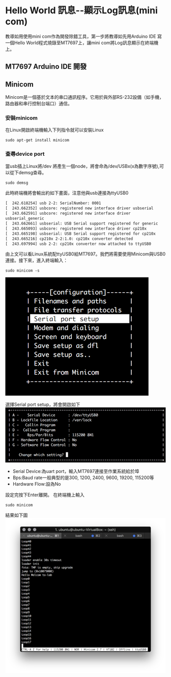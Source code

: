 # Hello World 訊息--顯示Log訊息(mini com)

教導如用使用mini com作為開發除錯工具，第一步將教導如先用Arduino IDE
寫一個Hello World程式燒錄至MT7697上，讓mini com將Log訊息顯示在終端機上。

## MT7697 Arduino IDE 開發

## Minicom

Minicom是一個基於文本的串口通訊程序。它用於與外部RS-232設備（如手機，路由器和串行控制台端口）通信。

### 安裝minicom
在Linux開啟終端機輸入下列指令就可以安裝Linux
```
sudo apt-get install minicom
```

### 查尋device port
當usb插上Linux將/dev 將產生一個node，將會命為/dev/USBx(x為數字序號),可以從下demsg查尋。

```
sudo demsg
```
此時終端機將會輸出約如下畫面，注意他與usb連接為ttyUSB0
```
[  242.618254] usb 2-2: SerialNumber: 0001
[  243.662352] usbcore: registered new interface driver usbserial
[  243.662591] usbcore: registered new interface driver usbserial_generic
[  243.662661] usbserial: USB Serial support registered for generic
[  243.665093] usbcore: registered new interface driver cp210x
[  243.665198] usbserial: USB Serial support registered for cp210x
[  243.665216] cp210x 2-2:1.0: cp210x converter detected
[  243.697994] usb 2-2: cp210x converter now attached to ttyUSB0
```

由上文可以看Linux系統配ttyUSB0給MT7697。我們將需要使用Minicom與USB0連接。接下來，進入終端輸入：
```
sudo minicom -s
```
![02-01](imgs/ch01/02-01.png)

選擇Serial port setup，將會開啟如下
![02-02](imgs/ch01/02-02.png)
- Serial Device:為uart port，輸入MT7697連接至作業系統給於埠
- Bps:Baud rate一般典型的是300, 1200, 2400, 9600, 19200, 115200等
- Hardware Flow:設為No

設定完按下Enter離開。
在終端機上輸入
```
sudo minicom
```
結果如下圖
![02-02](imgs/ch01/02-03.png)
